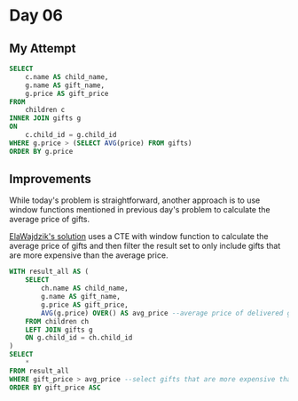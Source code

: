 # Day 06

## My Attempt

```sql
SELECT
	c.name AS child_name,
	g.name AS gift_name,
	g.price AS gift_price
FROM
	children c
INNER JOIN gifts g
ON
	c.child_id = g.child_id
WHERE g.price > (SELECT AVG(price) FROM gifts)
ORDER BY g.price 
```

## Improvements

While today's problem is straightforward, another approach is to use window functions mentioned in previous day's problem to calculate the average price of gifts.

[ElaWajdzik's solution](https://github.com/ElaWajdzik/Advent-of-SQL-2024/blob/main/day_06.sql) uses a CTE with window function to calculate the average price of gifts and then filter the result set to only include gifts that are more expensive than the average price.

```sql
WITH result_all AS (
	SELECT 
		ch.name AS child_name,
		g.name AS gift_name,
		g.price AS gift_price,
		AVG(g.price) OVER() AS avg_price --average price of delivered gifts
	FROM children ch
	LEFT JOIN gifts g
	ON g.child_id = ch.child_id
)
SELECT 
	*
FROM result_all
WHERE gift_price > avg_price --select gifts that are more expensive than the average price
ORDER BY gift_price ASC
```
